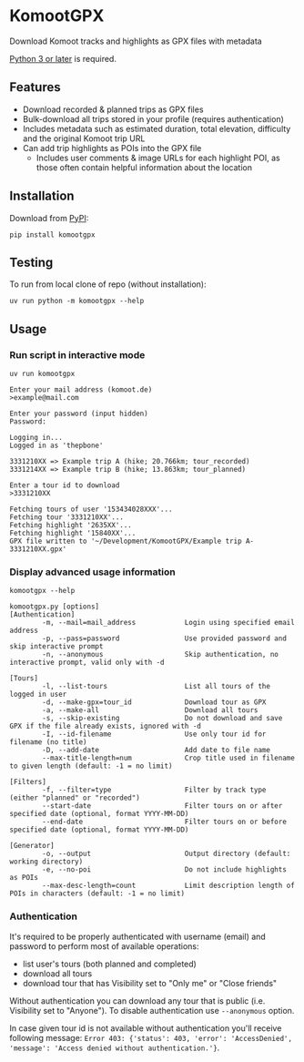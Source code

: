 # KomootGPX
Download Komoot tracks and highlights as GPX files with metadata

[Python 3 or later](https://www.python.org/downloads/) is required.

## Features
* Download recorded & planned trips as GPX files
* Bulk-download all trips stored in your profile (requires authentication)
* Includes metadata such as estimated duration, total elevation, difficulty and the original Komoot trip URL
* Can add trip highlights as POIs into the GPX file
  * Includes user comments & image URLs for each highlight POI, as those often contain helpful information about the location


## Installation
Download from [PyPI](https://pypi.org/project/komootgpx/):
```
pip install komootgpx
```

## Testing
To run from local clone of repo (without installation):
```
uv run python -m komootgpx --help
```

## Usage

### Run script in interactive mode
```
uv run komootgpx
```
```
Enter your mail address (komoot.de)
>example@mail.com

Enter your password (input hidden)
Password:

Logging in...
Logged in as 'thepbone'

3331210XX => Example trip A (hike; 20.766km; tour_recorded)
3331214XX => Example trip B (hike; 13.863km; tour_planned)

Enter a tour id to download
>3331210XX

Fetching tours of user '153434028XXX'...
Fetching tour '3331210XX'...
Fetching highlight '2635XX'...
Fetching highlight '15840XX'...
GPX file written to '~/Development/KomootGPX/Example trip A-3331210XX.gpx'
```

### Display advanced usage information
```
komootgpx --help
```
```
komootgpx.py [options]
[Authentication]
        -m, --mail=mail_address            Login using specified email address
        -p, --pass=password                Use provided password and skip interactive prompt
        -n, --anonymous                    Skip authentication, no interactive prompt, valid only with -d

[Tours]
        -l, --list-tours                   List all tours of the logged in user
        -d, --make-gpx=tour_id             Download tour as GPX
        -a, --make-all                     Download all tours
        -s, --skip-existing                Do not download and save GPX if the file already exists, ignored with -d
        -I, --id-filename                  Use only tour id for filename (no title)
        -D, --add-date                     Add date to file name
        --max-title-length=num             Crop title used in filename to given length (default: -1 = no limit)

[Filters]
        -f, --filter=type                  Filter by track type (either "planned" or "recorded")
        --start-date                       Filter tours on or after specified date (optional, format YYYY-MM-DD)
        --end-date                         Filter tours on or before specified date (optional, format YYYY-MM-DD)

[Generator]
        -o, --output                       Output directory (default: working directory)
        -e, --no-poi                       Do not include highlights as POIs
        --max-desc-length=count            Limit description length of POIs in characters (default: -1 = no limit)
```

### Authentication
It's required to be properly authenticated with username (email) and password to perform most of available operations:
 * list user's tours (both planned and completed)
 * download all tours
 * download tour that has Visibility set to "Only me" or "Close friends"

Without authentication you can download any tour that is public (i.e. Visibility set to "Anyone"). To disable authentication use `--anonymous` option.

In case given tour id is not available without authentication you'll receive following message: `Error 403: {'status': 403, 'error': 'AccessDenied', 'message': 'Access denied without authentication.'}`.

